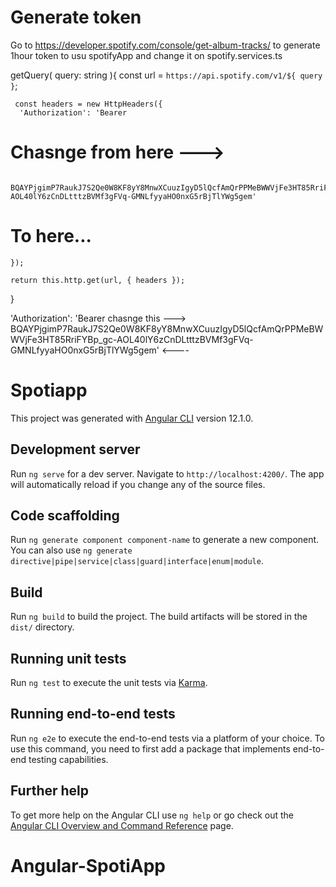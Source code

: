 # Generate token

Go to https://developer.spotify.com/console/get-album-tracks/ to generate 1hour token to usu spotifyApp and change it on spotify.services.ts

getQuery( query: string ){
     const url = `https://api.spotify.com/v1/${ query }`;

     const headers = new HttpHeaders({
      'Authorization': 'Bearer 
# Chasnge from here --->
      BQAYPjgimP7RaukJ7S2Qe0W8KF8yY8MnwXCuuzIgyD5lQcfAmQrPPMeBWWVjFe3HT85RriFYBp_gc-AOL40lY6zCnDLtttzBVMf3gFVq-GMNLfyyaHO0nxG5rBjTlYWg5gem' 
# To here...
    });

    return this.http.get(url, { headers });
   }

'Authorization': 'Bearer 
chasnge this --->
BQAYPjgimP7RaukJ7S2Qe0W8KF8yY8MnwXCuuzIgyD5lQcfAmQrPPMeBWWVjFe3HT85RriFYBp_gc-AOL40lY6zCnDLtttzBVMf3gFVq-GMNLfyyaHO0nxG5rBjTlYWg5gem'  <----

# Spotiapp

This project was generated with [Angular CLI](https://github.com/angular/angular-cli) version 12.1.0.

## Development server

Run `ng serve` for a dev server. Navigate to `http://localhost:4200/`. The app will automatically reload if you change any of the source files.

## Code scaffolding

Run `ng generate component component-name` to generate a new component. You can also use `ng generate directive|pipe|service|class|guard|interface|enum|module`.

## Build

Run `ng build` to build the project. The build artifacts will be stored in the `dist/` directory.

## Running unit tests

Run `ng test` to execute the unit tests via [Karma](https://karma-runner.github.io).

## Running end-to-end tests

Run `ng e2e` to execute the end-to-end tests via a platform of your choice. To use this command, you need to first add a package that implements end-to-end testing capabilities.

## Further help

To get more help on the Angular CLI use `ng help` or go check out the [Angular CLI Overview and Command Reference](https://angular.io/cli) page.
# Angular-SpotiApp
